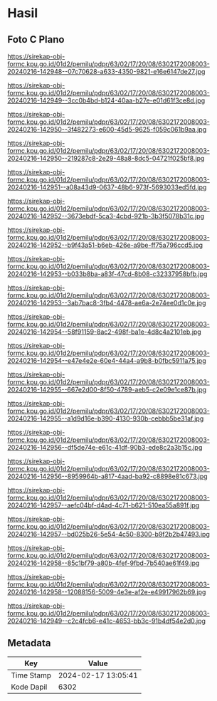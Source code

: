 # Hasil

## Foto C Plano

https://sirekap-obj-formc.kpu.go.id/01d2/pemilu/pdpr/63/02/17/20/08/6302172008003-20240216-142948--07c70628-a633-4350-9821-e16e6147de27.jpg

https://sirekap-obj-formc.kpu.go.id/01d2/pemilu/pdpr/63/02/17/20/08/6302172008003-20240216-142949--3cc0b4bd-b124-40aa-b27e-e01d61f3ce8d.jpg

https://sirekap-obj-formc.kpu.go.id/01d2/pemilu/pdpr/63/02/17/20/08/6302172008003-20240216-142950--3f482273-e600-45d5-9625-f059c061b9aa.jpg

https://sirekap-obj-formc.kpu.go.id/01d2/pemilu/pdpr/63/02/17/20/08/6302172008003-20240216-142950--219287c8-2e29-48a8-8dc5-04721f025bf8.jpg

https://sirekap-obj-formc.kpu.go.id/01d2/pemilu/pdpr/63/02/17/20/08/6302172008003-20240216-142951--a08a43d9-0637-48b6-973f-5693033ed5fd.jpg

https://sirekap-obj-formc.kpu.go.id/01d2/pemilu/pdpr/63/02/17/20/08/6302172008003-20240216-142952--3673ebdf-5ca3-4cbd-921b-3b3f5078b31c.jpg

https://sirekap-obj-formc.kpu.go.id/01d2/pemilu/pdpr/63/02/17/20/08/6302172008003-20240216-142952--b9f43a51-b6eb-426e-a9be-ff75a796ccd5.jpg

https://sirekap-obj-formc.kpu.go.id/01d2/pemilu/pdpr/63/02/17/20/08/6302172008003-20240216-142953--b033b8ba-a83f-47cd-8b08-c32337958bfb.jpg

https://sirekap-obj-formc.kpu.go.id/01d2/pemilu/pdpr/63/02/17/20/08/6302172008003-20240216-142953--3ab7bac8-3fb4-4478-ae6a-2e74ee0d1c0e.jpg

https://sirekap-obj-formc.kpu.go.id/01d2/pemilu/pdpr/63/02/17/20/08/6302172008003-20240216-142954--58f91159-8ac2-498f-ba1e-4d8c4a2101eb.jpg

https://sirekap-obj-formc.kpu.go.id/01d2/pemilu/pdpr/63/02/17/20/08/6302172008003-20240216-142954--e47e4e2e-60e4-44a4-a9b8-b0fbc5911a75.jpg

https://sirekap-obj-formc.kpu.go.id/01d2/pemilu/pdpr/63/02/17/20/08/6302172008003-20240216-142955--667e2d00-8f50-4789-aeb5-c2e09e1ce87b.jpg

https://sirekap-obj-formc.kpu.go.id/01d2/pemilu/pdpr/63/02/17/20/08/6302172008003-20240216-142955--a1d9d16e-b390-4130-930b-cebbb5be31af.jpg

https://sirekap-obj-formc.kpu.go.id/01d2/pemilu/pdpr/63/02/17/20/08/6302172008003-20240216-142956--df5de74e-e61c-41df-90b3-ede8c2a3b15c.jpg

https://sirekap-obj-formc.kpu.go.id/01d2/pemilu/pdpr/63/02/17/20/08/6302172008003-20240216-142956--8959964b-a817-4aad-ba92-c8898e81c673.jpg

https://sirekap-obj-formc.kpu.go.id/01d2/pemilu/pdpr/63/02/17/20/08/6302172008003-20240216-142957--aefc04bf-d4ad-4c71-b621-510ea55a891f.jpg

https://sirekap-obj-formc.kpu.go.id/01d2/pemilu/pdpr/63/02/17/20/08/6302172008003-20240216-142957--bd025b26-5e54-4c50-8300-b9f2b2b47493.jpg

https://sirekap-obj-formc.kpu.go.id/01d2/pemilu/pdpr/63/02/17/20/08/6302172008003-20240216-142958--85c1bf79-a80b-4fef-9fbd-7b540ae61f49.jpg

https://sirekap-obj-formc.kpu.go.id/01d2/pemilu/pdpr/63/02/17/20/08/6302172008003-20240216-142958--12088156-5009-4e3e-af2e-e49917962b69.jpg

https://sirekap-obj-formc.kpu.go.id/01d2/pemilu/pdpr/63/02/17/20/08/6302172008003-20240216-142949--c2c4fcb6-e41c-4653-bb3c-91b4df54e2d0.jpg


## Metadata

| Key        | Value               |
| ---------- | ------------------- |
| Time Stamp | 2024-02-17 13:05:41 |
| Kode Dapil | 6302                |



